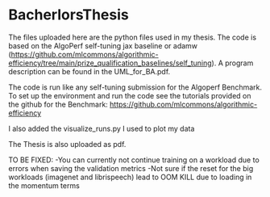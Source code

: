 # BacherlorsThesis
The files uploaded here are the python files used in my thesis.
The code is based on the AlgoPerf self-tuning jax baseline or adamw (https://github.com/mlcommons/algorithmic-efficiency/tree/main/prize_qualification_baselines/self_tuning). 
A program description can be found in the UML_for_BA.pdf.

The code is run like any self-tuning submission for the Algoperf Benchmark. To set up the environment and run the code see the tutorials provided on the github for the Benchmark:
https://github.com/mlcommons/algorithmic-efficiency

I also added the visualize_runs.py I used to plot my data

The Thesis is also uploaded as pdf.

TO BE FIXED:
-You can currently not continue training on a workload due to errors when saving the validation metrics
-Not sure if the reset for the big workloads (imagenet and librispeech) lead to OOM KILL due to loading in the momentum terms
